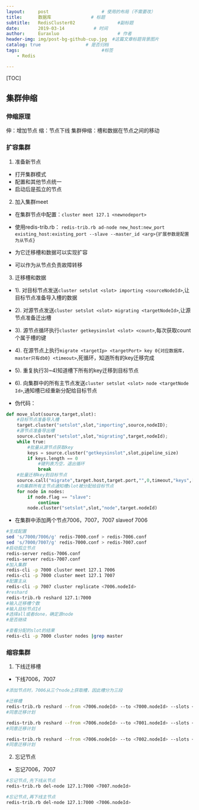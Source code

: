 ```yaml
---
layout:     post                    # 使用的布局（不需要改）
title:      数据库               # 标题
subtitle:   RedisCluster02                #副标题
date:       2019-03-14           # 时间
author:     Euraxluo                      # 作者
header-img: img/post-bg-github-cup.jpg  #这篇文章标题背景图片
catalog: true                 # 是否归档
tags:                               #标签
    - Redis

---
```

[TOC]
## 集群伸缩
### 伸缩原理
伸：增加节点
缩：节点下线
集群伸缩：槽和数据在节点之间的移动
### 扩容集群
1. 准备新节点
- 打开集群模式
- 配置和其他节点统一
- 启动后是孤立的节点
2. 加入集群meet
- 在集群节点中配置：`cluster meet 127.1 <newnodeport>`

- 使用redis-trib.rb：
`redis-trib.rb ad-node new_host:new_port existing_host:existing_port --slave --master_id <arg>{扩展参数是配置为从节点}`

- 为它迁移槽和数据可以实现扩容
- 可以作为从节点负责故障转移
3. 迁移槽和数据
- 1). 对目标节点发送`cluster setslot <slot> importing <sourceNodeId>`,让目标节点准备导入槽的数据

- 2). 对源节点发送`cluster setslot <slot> migrating <targetNodeId>`,让源节点准备迁出槽

- 3). 源节点循环执行`cluster getkeysinslot <slot> <count>`,每次获取count个属于槽的键

- 4). 在源节点上执行`migrate <targetIp> <targetPort> key 0{对应数据库，master只有db0} <timeout>`,死循环，知道所有的key迁移完成

- 5). 重复执行3)~4)知道槽下所有的key迁移到目标节点
- 6). 向集群中的所有主节点发送`cluster setslot <slot> node <targetNode	Id>`,通知槽已经重新分配给目标节点 
- 伪代码：
```python
def move_slot(source,target,slot):
	#目标节点准备导入槽
	target.cluster("setslot",slot,"importing",source,nodeID);
	#源节点准备导出槽
	source.cluster("setslot",slot,"migrating",target,nodeId);
	while true:
		#批量从源节点获取key
		keys = source.cluster("getkeysinslot",slot,pipeline_size)
		if keys.length == 0
			#键列表为空，退出循环
			break
	#批量迁移key到目标节点
	source.call("migrate",target.host,target.port,"",0,timeout,"keys",[keys])
	#向集群所有主节点通知槽slot被分配给目标节点
	for node in nodes:
		if node.flag == "slave":
			continue
		node.cluster("setslot",slot,"node",target.nodeId)
```
- 在集群中添加两个节点7006，7007，7007 slaveof 7006

```bash
#生成配置
sed 's/7000/7006/g' redis-7000.conf > redis-7006.conf
sed 's/7000/7007/g' redis-7000.conf > redis-7007.conf
#启动孤立节点
redis-server redis-7006.conf
redis-server redis-7007.conf
#加入集群
redis-cli -p 7000 cluster meet 127.1 7006
redis-cli -p 7000 cluster meet 127.1 7007
#配置主从
redis-cli -p 7007 cluster replicate <7006.nodeId>
#reshard
redis-trib.rb reshard 127.1:7000
#输入迁移槽个数
#输入目标节点Id
#选择all或者done，确定源node
#是否继续

#查看分配的slot的结果
redis-cli -p 7000 cluster nodes |grep master
```

### 缩容集群
1. 下线迁移槽
- 下线7006，7007

```bash
#添加节点时，7006从三个node上获取槽，因此槽分为三段

#迁移槽
redis-trib.rb reshard --from <7006.nodeId> --to <7000.nodeId> --slots <slotsNums> <127.1:7006>{在哪一个端口执行}
#同意迁移计划

redis-trib.rb reshard --from <7006.nodeId> --to <7001.nodeId> --slots <slotsNums> <127.1:7006>{在哪一个端口执行}
#同意迁移计划

redis-trib.rb reshard --from <7006.nodeId> --to <7002.nodeId> --slots <slotsNums> <127.1:7006>{在哪一个端口执行}
#同意迁移计划
```
2. 忘记节点
- 忘记7006，7007

```bash
#忘记节点,先下线从节点
redis-trib.rb del-node 127.1:7000 <7007.nodeId>

#忘记节点,再下线主节点
redis-trib.rb del-node 127.1:7000 <7006.nodeId>
```